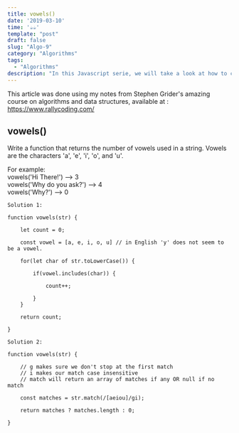 ```yaml
---
title: vowels()
date: '2019-03-10'
time: '☕️☕'
template: "post"
draft: false
slug: "Algo-9"
category: "Algorithms"
tags:
  - "Algorithms"
description: "In this Javascript serie, we will take a look at how to count the number of vowels in a string."
---
```


This article was done using my notes from Stephen Grider's amazing course on algorithms and data structures, available at : https://www.rallycoding.com/

## vowels()

Write a function that returns the number of vowels used in a string. Vowels are the characters 'a', 'e', 'i', 'o', and 'u'.

For example:<br>
vowels('Hi There!') --> 3<br>
vowels('Why do you ask?') --> 4<br>
vowels('Why?') --> 0

```
Solution 1:

function vowels(str) {

    let count = 0;

    const vowel = [a, e, i, o, u] // in English 'y' does not seem to be a vowel.

    for(let char of str.toLowerCase()) {

        if(vowel.includes(char)) {

            count++;

        }
    }

    return count;

}

```

```
Solution 2:

function vowels(str) {

    // g makes sure we don't stop at the first match
    // i makes our match case insensitive
    // match will return an array of matches if any OR null if no match

    const matches = str.match(/[aeiou]/gi);

    return matches ? matches.length : 0;

}


```

